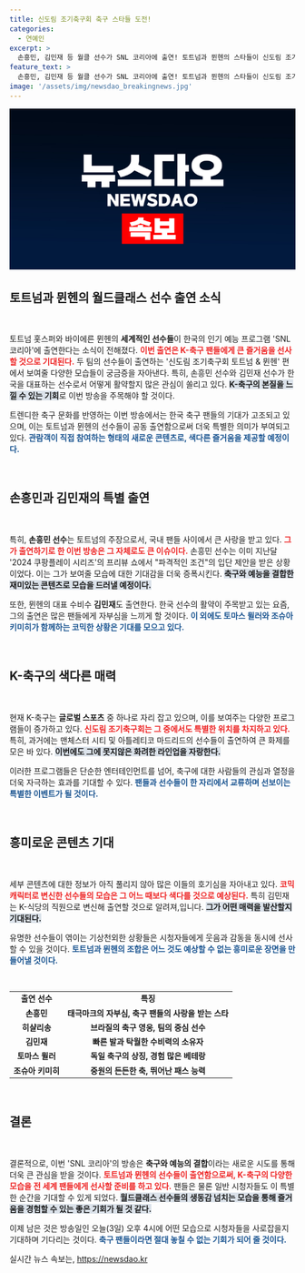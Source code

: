 ```yaml
---
title: 신도림 조기축구회 축구 스타들 도전!
categories:
  - 연예인
excerpt: >
  손흥민, 김민재 등 월클 선수가 SNL 코리아에 출연! 토트넘과 뮌헨의 스타들이 신도림 조기축구회에서 펼치는 유쾌한 코믹 스토리, 과연 어떤 재미가 기다릴까? 오늘 오후 4시 공개!
feature_text: >
  손흥민, 김민재 등 월클 선수가 SNL 코리아에 출연! 토트넘과 뮌헨의 스타들이 신도림 조기축구회에서 펼치는 유쾌한 코믹 스토리, 과연 어떤 재미가 기다릴까? 오늘 오후 4시 공개!
image: '/assets/img/newsdao_breakingnews.jpg'
---
```


<p><img src="/assets/img/newsdao_breakingnews.jpg" alt="firstkoreanews 속보" /></p>

<h2 data-ke-size="size26">토트넘과 뮌헨의 월드클래스 선수 출연 소식</h2>

<p data-ke-size="size16">&nbsp;</p>  

<p>토트넘 홋스퍼와 바이에른 뮌헨의 <strong>세계적인 선수들</strong>이 한국의 인기 예능 프로그램 'SNL 코리아'에 출연한다는 소식이 전해졌다. <b><span style="color: #ee2323;">이번 출연은 K-축구 팬들에게 큰 즐거움을 선사할 것으로 기대된다.</span></b> 두 팀의 선수들이 출연하는 '신도림 조기축구회 토트넘 &amp; 뮌헨' 편에서 보여줄 다양한 모습들이 궁금증을 자아낸다. 특히, 손흥민 선수와 김민재 선수가 한국을 대표하는 선수로서 어떻게 활약할지 많은 관심이 쏠리고 있다. <b><span style="background-color: #21538527;">K-축구의 본질을 느낄 수 있는 기회</span></b>로 이번 방송을 주목해야 할 것이다. </p>

<p>트렌디한 축구 문화를 반영하는 이번 방송에서는 한국 축구 팬들의 기대가 고조되고 있으며, 이는 토트넘과 뮌헨의 선수들이 공동 출연함으로써 더욱 특별한 의미가 부여되고 있다. <b><span style="color: #1a5490;">관람객이 직접 참여하는 형태의 새로운 콘텐츠로, 색다른 즐거움을 제공할 예정이다.</span></b></p>

<p data-ke-size="size16">&nbsp;</p>  

<h2 data-ke-size="size26">손흥민과 김민재의 특별 출연</h2> 

<p data-ke-size="size16">&nbsp;</p>  

<p>특히, <strong>손흥민 선수</strong>는 토트넘의 주장으로서, 국내 팬들 사이에서 큰 사랑을 받고 있다. <b><span style="color: #ee2323;">그가 출연하기로 한 이번 방송은 그 자체로도 큰 이슈이다.</span></b> 손흥민 선수는 이미 지난달 '2024 쿠팡플레이 시리즈'의 프리뷰 쇼에서 "파격적인 조건"의 입단 제안을 받은 상황이었다. 이는 그가 보여줄 모습에 대한 기대감을 더욱 증폭시킨다. <b><span style="background-color: #21538527;">축구와 예능을 결합한 재미있는 콘텐츠로 모습을 드러낼 예정이다.</span></b> </p>

<p>또한, 뮌헨의 대표 수비수 <strong>김민재</strong>도 출연한다. 한국 선수의 활약이 주목받고 있는 요즘, 그의 출연은 많은 팬들에게 자부심을 느끼게 할 것이다. <b><span style="color: #1a5490;">이 외에도 토마스 뮐러와 조슈아 키미히가 함께하는 코믹한 상황은 기대를 모으고 있다.</span></b> </p>

<p data-ke-size="size16">&nbsp;</p>  

<h2 data-ke-size="size26">K-축구의 색다른 매력</h2> 

<p data-ke-size="size16">&nbsp;</p>  

<p>현재 K-축구는 <strong>글로벌 스포츠</strong> 중 하나로 자리 잡고 있으며, 이를 보여주는 다양한 프로그램들이 증가하고 있다. <b><span style="color: #ee2323;">신도림 조기축구회는 그 중에서도 특별한 위치를 차지하고 있다.</span></b> 특히, 과거에는 맨체스터 시티 및 아틀레티코 마드리드의 선수들이 출연하여 큰 화제를 모은 바 있다. <b><span style="background-color: #21538527;">이번에도 그에 못지않은 화려한 라인업을 자랑한다.</span></b> </p>

<p>이러한 프로그램들은 단순한 엔터테인먼트를 넘어, 축구에 대한 사람들의 관심과 열정을 더욱 자극하는 효과를 기대할 수 있다. <b><span style="color: #1a5490;">팬들과 선수들이 한 자리에서 교류하며 선보이는 특별한 이벤트가 될 것이다.</span></b></p>

<p data-ke-size="size16">&nbsp;</p>  

<h2 data-ke-size="size26">흥미로운 콘텐츠 기대</h2> 

<p data-ke-size="size16">&nbsp;</p>  

<p>세부 콘텐츠에 대한 정보가 아직 풀리지 않아 많은 이들의 호기심을 자아내고 있다. <b><span style="color: #ee2323;">코믹 캐릭터로 변신한 선수들의 모습은 그 어느 때보다 색다를 것으로 예상된다.</span></b> 특히 김민재는 K-식당의 직원으로 변신해 출연할 것으로 알려져,입니다. <b><span style="background-color: #21538527;">그가 어떤 매력을 발산할지 기대된다.</span></b> </p>

<p>유명한 선수들이 엮이는 기상천외한 상황들은 시청자들에게 웃음과 감동을 동시에 선사할 수 있을 것이다. <b><span style="color: #1a5490;">토트넘과 뮌헨의 조합은 어느 것도 예상할 수 없는 흥미로운 장면을 만들어낼 것이다.</span></b></p>

<p data-ke-size="size16">&nbsp;</p>  

<table style="width: 100%; border-collapse: collapse;">  
<tr>  
<td style="text-align: center; height: 17px;"><b>출연 선수</b></td>  
<td style="text-align: center; height: 17px;"><b>특징</b></td>  
</tr>  
<tr>  
<td style="text-align: center; height: 17px;"><b>손흥민</b></td>  
<td style="text-align: center; height: 17px;"><b>태극마크의 자부심, 축구 팬들의 사랑을 받는 스타</b></td>  
</tr>  
<tr>  
<td style="text-align: center; height: 17px;"><b>히샬리송</b></td>  
<td style="text-align: center; height: 17px;"><b>브라질의 축구 영웅, 팀의 중심 선수</b></td>  
</tr>  
<tr>  
<td style="text-align: center; height: 17px;"><b>김민재</b></td>  
<td style="text-align: center; height: 17px;"><b>빠른 발과 탁월한 수비력의 소유자</b></td>  
</tr>  
<tr>  
<td style="text-align: center; height: 17px;"><b>토마스 뮐러</b></td>  
<td style="text-align: center; height: 17px;"><b>독일 축구의 상징, 경험 많은 베테랑</b></td>  
</tr>  
<tr>  
<td style="text-align: center; height: 17px;"><b>조슈아 키미히</b></td>  
<td style="text-align: center; height: 17px;"><b>중원의 든든한 축, 뛰어난 패스 능력</b></td>  
</tr>  
</table>  

<p data-ke-size="size16">&nbsp;</p>  

<h2 data-ke-size="size26">결론</h2> 

<p data-ke-size="size16">&nbsp;</p>  

<p>결론적으로, 이번 'SNL 코리아'의 방송은 <strong>축구와 예능의 결합</strong>이라는 새로운 시도를 통해 더욱 큰 관심을 받을 것이다. <b><span style="color: #ee2323;">토트넘과 뮌헨의 선수들이 출연함으로써, K-축구의 다양한 모습을 전 세계 팬들에게 선사할 준비를 하고 있다.</span></b> 팬들은 물론 일반 시청자들도 이 특별한 순간을 기대할 수 있게 되었다. <b><span style="background-color: #21538527;">월드클래스 선수들의 생동감 넘치는 모습을 통해 즐거움을 경험할 수 있는 좋은 기회가 될 것 같다.</span></b> </p>

<p>이제 남은 것은 방송일인 오늘(3일) 오후 4시에 어떤 모습으로 시청자들을 사로잡을지 기대하며 기다리는 것이다. <b><span style="color: #1a5490;">축구 팬들이라면 절대 놓칠 수 없는 기회가 되어 줄 것이다.</span></b> </p>
실시간 뉴스 속보는, <a href="https://newsdao.kr" rel="dofollow">https://newsdao.kr</a>


